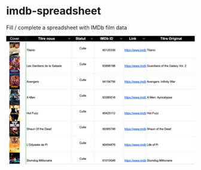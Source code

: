 # imdb-spreadsheet

Fill / complete a spreadsheet with IMDb film data

![screenshot.png](screenshot.png)
